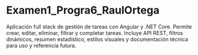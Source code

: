 # Examen1_Progra6_RaulOrtega
Aplicación full stack de gestión de tareas con Angular y .NET Core. Permite crear, editar, eliminar, filtrar y completar tareas. Incluye API REST, filtros dinámicos, resumen estadístico, estilos visuales y documentación técnica para uso y referencia futura.

